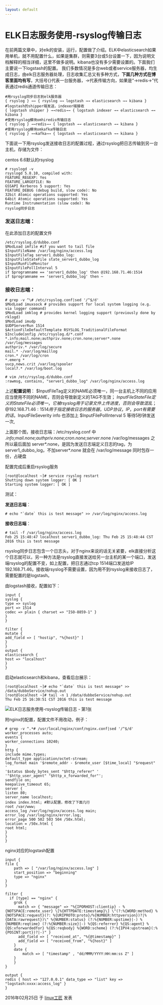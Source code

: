 ```yaml
---
layout: default
---
```


# ELK日志服务使用-rsyslog传输日志

在前两篇文章中，对elk的安装，运行，配置做了介绍。ELK中elasticsearch如果用单机，就不用配置什么，如果是集群，则需要3台或5台设置一下，因为说明文档解释的相当详细，这里不做多说明。kibana也没有多少需要设置的。下面我们主要说一下logstash的配置。
我们多数情况是多台web或者service服务器，均生成日志，由elk日志服务器处理，日志收集汇总又有多种方式，**下面几种方式在博客里面均有写**，大括号{}代表一台服务器，→代表传输方向，如果是“→redis→”代表通过redis通道传输日志：

```
#用rsyslog同步日志到elk服务器
{ rsyslog } →→ { rsyslog →→ logstash →→ elasticsearch →→ kibana } 
#logstash的shipper端发送，indexer端接收
{ logstash shipper } →→redis→→ { logstash indexer →→ elasticsearch →→ kibana } 
#使用rsyslog模块omhiredis传输日志
{ rsyslog } →→redis→→ { logstash →→ elasticsearch →→ kibana } 
#使用rsyslog模块omkafka传输日志
{ rsyslog } →→kafka→→ { logstash →→ elasticsearch →→ kibana }
```

下面说一下用rsyslog发送接收日志的配置过程，通过rsyslog把日志传输到另一台主机，存储为文件：

centos 6.6默认的rsyslog

```
# rsyslogd -v
rsyslogd 5.8.10, compiled with:
FEATURE_REGEXP: Yes
FEATURE_LARGEFILE: No
GSSAPI Kerberos 5 support: Yes
FEATURE_DEBUG (debug build, slow code): No
32bit Atomic operations supported: Yes
64bit Atomic operations supported: Yes
Runtime Instrumentation (slow code): No
rsyslog同步日志
```

### **发送日志端**：

在此添加日志的配置文件

```
/etc/rsyslog.d/dubbo.conf
$ModLoad imfile #if you want to tail file
$InputFileName /var/log/nginx/access.log
$InputFileTag server1_dubbo_log:
$InputFileStateFile state_server1_dubbo_log
$InputRunFileMonitor
$InputFilePollInterval 5
if $programname == 'server1_dubbo_log' then @192.168.71.46:1514
if $programname == 'server1_dubbo_log' then ~
```

### **接收日志端**：

```
# grep -v ^\# /etc/rsyslog.conf|sed '/^$/d'
$ModLoad imuxsock # provides support for local system logging (e.g. via logger command)
$ModLoad imklog # provides kernel logging support (previously done by rklogd)
$ModLoad imudp
$UDPServerRun 1514
$ActionFileDefaultTemplate RSYSLOG_TraditionalFileFormat
$IncludeConfig /etc/rsyslog.d/*.conf
*.info;mail.none;authpriv.none;cron.none;server*.none /var/log/messages
authpriv.* /var/log/secure
mail.* -/var/log/maillog
cron.* /var/log/cron
*.emerg *
uucp,news.crit /var/log/spooler
local7.* /var/log/boot.log
 
# vim /etc/rsyslog.d/dubbo.conf 
:rawmsg, contains, "server1_dubbo_log" /var/log/nginx/access.log
```

上述**配置说明**：
$InputFileTag定义的NAME必须唯一，同一台主机上不同的应用应当使用不同的NAME，否则会导致新定义的TAG不生效；
$InputFileStateFile定义的StateFile必须唯一，它被rsyslog用于记录文件上传进度，否则会导致混乱；
@192.168.71.46:1514用于指定接收日志的服务器，UDP协议，IP，port
有需要的话，$InputFileSeverity info 也添加上
$InputFilePollInterval 5 等待5秒钟发送一次,

上面那个图，接收日志端：/etc/rsyslog.conf 中
*.info;mail.none;authpriv.none;cron.none;server*.none /var/log/messages
之所以最后面加 server*.none，是因为发送日志端定义日志的tag，为 server1_dubbo_log，不加server*.none 就会在 /var/log/message 同时包存一份，占硬盘

配置完成后重启rsyslog服务

```
[root@localhost ~]# service rsyslog restart
Shutting down system logger: [ OK ]
Starting system logger: [ OK ]
```

测试：

**发送日志端**：

```
# echo "`date` this is test message" >> /var/log/nginx/access.log
```

**接收日志端**：

```
# tail -f /var/log/nginx/access.log
Feb 25 15:48:47 localhost server1_dubbo_log: Thu Feb 25 15:48:44 CST 2016 this is test message
```

rsyslog同步日志包含一个日志头，对于nginx来说的话无关紧要，elk直接分析这个日志就可以，另一种方法是rsyslog直接发送给另一台主机的某一个端口，发送端rsyslog的配置不变，如上配置，把日志通过tcp 1514端口发送给IP 192.168.71.46。接收端rsyslog不需要设置，因为用不到rsyslog来接收日志了，需要配置的是logstash。

由logstash接收，配置如下：

```
input {
syslog {
type => syslog
port => 1514
codec => plain { charset => "ISO-8859-1" }
}
}
 
filter {
mutate {
add_field => [ "hostip", "%{host}" ]
}
}
output {
elasticsearch {
host => "localhost"
}
}
```

启动elasticsearch和kibana，查看后台展示：

```
[root@localhost ~]# echo "`date` this is test message" >> /data/dubboService/nohup.out
[root@localhost ~]# tail -n 1 /data/dubboService/nohup.out
Thu Feb 25 16:30:51 CST 2016 this is test message
```

![ELK日志服务使用-rsyslog传输日志 - 第1张](../images/2016/02/QQ%E6%88%AA%E5%9B%BE20160225163209.png)

附nginx的配置，配置文件不用改动，例子：

```
# grep -v ^.*# /usr/local/nginx/conf/nginx.conf|sed '/^$/d'
worker_processes auto;
events {
worker_connections 10240;
}
http {
include mime.types;
default_type application/octet-stream;
log_format main '$remote_addr - $remote_user [$time_local] "$request" '
'$status $body_bytes_sent "$http_referer" '
'"$http_user_agent" "$http_x_forwarded_for"';
sendfile on;
keepalive_timeout 65;
server {
listen 80;
server_name localhost;
index index.html; #默认配置，修改了下面几行
root /var/www;
access_log /var/log/nginx/access.log main;
error_log /var/log/nginx/error.log;
error_page 500 502 503 504 /50x.html;
location = /50x.html {
root html;
}
}
}
```

nginx对应的logstash配置

```
input {
file {
    path => [ "/var/log/nginx/access.log" ]
    start_position => "beginning"
    type => "nginx"
}
}
 
filter {
  if [type] == "nginx" {
    grok {
      match => { "message" => "%{IPORHOST:clientip} - %{NOTSPACE:remote_user} \[%{HTTPDATE:timestamp}\] \"(?:%{WORD:method} %{NOTSPACE:request}(?: %{URIPROTO:proto}/%{NUMBER:httpversion})?|%{DATA:rawrequest})\" %{NUMBER:status} (?:%{NUMBER:upstime}|-) %{NUMBER:reqtime} (?:%{NUMBER:size}|-) %{QS:referrer} %{QS:agent} %{QS:xforwardedfor} %{QS:reqbody} %{WORD:scheme} (?:%{IPV4:upstream}(:%{POSINT:port})?|-)" }
      add_field => [ "received_at", "%{@timestamp}" ]
      add_field => [ "received_from", "%{host}" ]
    }
    date {
        match => [ "timestamp" , "dd/MMM/YYYY:HH:mm:ss Z" ]
    }
    }
}
 
output {
redis { host => "127.0.0.1" data_type => "list" key => "logstash:xxxx:access_log" }
}
```



2016年02月25日 于 [linux工匠](https://bbotte.github.io/) 发表